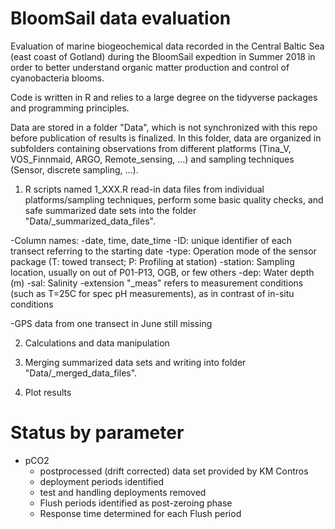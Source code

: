 # BloomSail data evaluation

Evaluation of marine biogeochemical data recorded in the Central Baltic Sea (east coast of Gotland) during the BloomSail expedtion in Summer 2018 in order to better understand organic matter production and control of cyanobacteria blooms.

Code is written in R and relies to a large degree on the tidyverse packages and programming principles.

Data are stored in a folder "Data", which is not synchronized with this repo before publication of results is finalized. In this folder, data are organized in subfolders containing observations from different platforms (Tina_V, VOS_Finnmaid, ARGO, Remote_sensing, ...) and sampling techniques (Sensor, discrete sampling, ...).

1) R scripts named 1_XXX.R read-in data files from individual platforms/sampling techniques, perform some basic quality checks, and safe summarized date sets into the folder "Data/_summarized_data_files".

-Column names:
  -date, time, date_time
  -ID: unique identifier of each transect referring to the starting date
  -type: Operation mode of the sensor package (T: towed transect; P: Profiling at station)
  -station: Sampling location, usually on out of P01-P13, OGB, or few others
  -dep: Water depth (m)
  -sal: Salinity
  -extension "_meas" refers to measurement conditions (such as T=25C for spec pH measurements), as in contrast of in-situ conditions

-GPS data from one transect in June still missing

2) Calculations and data manipulation

3) Merging summarized data sets and writing into folder "Data/_merged_data_files".

4) Plot results

# Status by parameter

* pCO2
  + postprocessed (drift corrected) data set provided by KM Contros
  + deployment periods identified
  + test and handling deployments removed
  + Flush periods identified as post-zeroing phase
  + Response time determined for each Flush period





